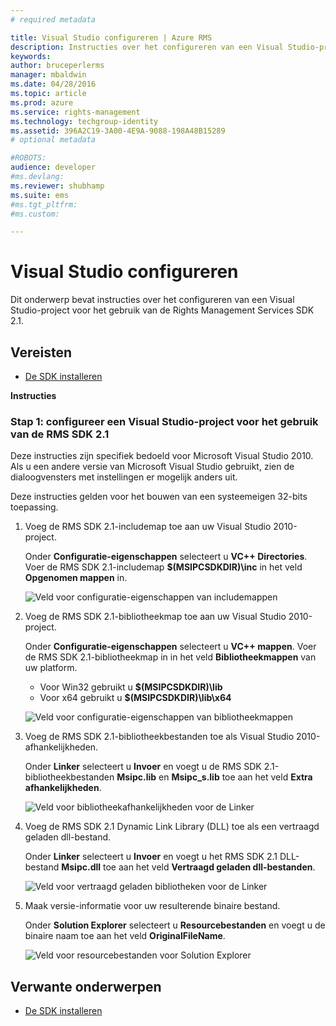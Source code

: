 ```yaml
---
# required metadata

title: Visual Studio configureren | Azure RMS
description: Instructies over het configureren van een Visual Studio-project voor het gebruik van de RMS SDK 2.1.
keywords:
author: bruceperlerms
manager: mbaldwin
ms.date: 04/28/2016
ms.topic: article
ms.prod: azure
ms.service: rights-management
ms.technology: techgroup-identity
ms.assetid: 396A2C19-3A00-4E9A-9088-198A48B15289
# optional metadata

#ROBOTS:
audience: developer
#ms.devlang:
ms.reviewer: shubhamp
ms.suite: ems
#ms.tgt_pltfrm:
#ms.custom:

---
```


# Visual Studio configureren

Dit onderwerp bevat instructies over het configureren van een Visual Studio-project voor het gebruik van de Rights Management Services SDK 2.1.

## Vereisten

-   [De SDK installeren](install-the-rms-sdk.md)

**Instructies**

### Stap 1: configureer een Visual Studio-project voor het gebruik van de RMS SDK 2.1

Deze instructies zijn specifiek bedoeld voor Microsoft Visual Studio 2010. Als u een andere versie van Microsoft Visual Studio gebruikt, zien de dialoogvensters met instellingen er mogelijk anders uit.

Deze instructies gelden voor het bouwen van een systeemeigen 32-bits toepassing.

1.  Voeg de RMS SDK 2.1-includemap toe aan uw Visual Studio 2010-project.

    Onder **Configuratie-eigenschappen** selecteert u **VC++ Directories**. Voer de RMS SDK 2.1-includemap **$(MSIPCSDKDIR)\\inc** in het veld **Opgenomen mappen** in.

    ![Veld voor configuratie-eigenschappen van includemappen](../media/include_directories.png)

2.  Voeg de RMS SDK 2.1-bibliotheekmap toe aan uw Visual Studio 2010-project.

    Onder **Configuratie-eigenschappen** selecteert u **VC++ mappen**. Voer de RMS SDK 2.1-bibliotheekmap in in het veld **Bibliotheekmappen** van uw platform.

    -   Voor Win32 gebruikt u **$(MSIPCSDKDIR)\\lib**
    -   Voor x64 gebruikt u **$(MSIPCSDKDIR)\\lib\\x64**

    ![Veld voor configuratie-eigenschappen van bibliotheekmappen](../media/library_directories.png)

3.  Voeg de RMS SDK 2.1-bibliotheekbestanden toe als Visual Studio 2010-afhankelijkheden.

    Onder **Linker** selecteert u **Invoer** en voegt u de RMS SDK 2.1-bibliotheekbestanden **Msipc.lib** en **Msipc\_s.lib** toe aan het veld **Extra afhankelijkheden**.

    ![Veld voor bibliotheekafhankelijkheden voor de Linker](../media/additional_dependencies.png)

4.  Voeg de RMS SDK 2.1 Dynamic Link Library (DLL) toe als een vertraagd geladen dll-bestand.

    Onder **Linker** selecteert u **Invoer** en voegt u het RMS SDK 2.1 DLL-bestand **Msipc.dll** toe aan het veld **Vertraagd geladen dll-bestanden**.

    ![Veld voor vertraagd geladen bibliotheken voor de Linker](../media/delay_loaded.png)

5.  Maak versie-informatie voor uw resulterende binaire bestand.

    Onder **Solution Explorer** selecteert u **Resourcebestanden** en voegt u de binaire naam toe aan het veld **OriginalFileName**.

    ![Veld voor resourcebestanden voor Solution Explorer](../media/original_file_name.png)

## Verwante onderwerpen

* [De SDK installeren](install-the-rms-sdk.md)
 

 


<!--HONumber=Jun16_HO2-->


